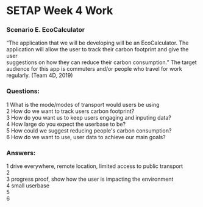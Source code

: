 # SETAP Week 4 Work <br > 

### **Scenario E. EcoCalculator** <br > 

“The application that we will be developing will be an EcoCalculator. The application will allow the user to track their carbon footprint and give the user <br > suggestions on how they can reduce their carbon consumption.” The target audience for this app is commuters and/or people who travel for work regularly.  (Team 4D, 2019) <br > 


### **Questions:** <br > 

1 What is the mode/modes of transport would users be using <br > 
2 How do we want to track users carbon footprint? <br > 
3 How do you want us to keep users engaging and inputing data? <br > 
4 How large do you expect the userbase to be? <br > 
5 How could we suggest reducing people's carbon consumption? <br > 
6 How do we want to use, user data to achieve our main goals? <br > 

### **Answers:** <br >

1 drive everywhere, remote location, limited access to public transport <br >
2  <br >
3  progress proof, show how the user is impacting the environment <br >
4  small userbase<br >
5  <br >
6  <br >
